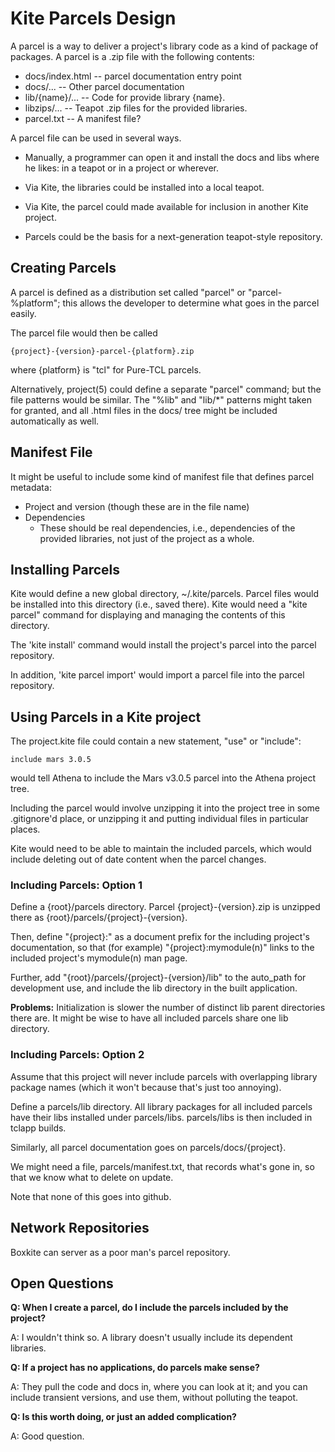 # Kite Parcels Design

A parcel is a way to deliver a project's library code as a kind of package
of packages.  A parcel is a .zip file with the following contents:

* docs/index.html -- parcel documentation entry point
* docs/...        -- Other parcel documentation
* lib/{name}/...  -- Code for provide library {name}.
* libzips/...     -- Teapot .zip files for the provided libraries.
* parcel.txt      -- A manifest file?

A parcel file can be used in several ways.

* Manually, a programmer can open it and install the docs and libs where
  he likes: in a teapot or in a project or wherever.

* Via Kite, the libraries could be installed into a local teapot.

* Via Kite, the parcel could made available for inclusion in another
  Kite project.

* Parcels could be the basis for a next-generation teapot-style repository.

## Creating Parcels

A parcel is defined as a distribution set called "parcel" or 
"parcel-%platform"; this allows the developer to determine what goes in
the parcel easily.

The parcel file would then be called

    {project}-{version}-parcel-{platform}.zip

where {platform} is "tcl" for Pure-TCL parcels.

Alternatively, project(5) could define a separate "parcel" command; but
the file patterns would be similar.  The "%lib" and "lib/*" patterns might
taken for granted, and all .html files in the docs/ tree might be included
automatically as well.

## Manifest File

It might be useful to include some kind of manifest file that defines
parcel metadata:

* Project and version (though these are in the file name)
* Dependencies
  * These should be real dependencies, i.e., dependencies of the provided
    libraries, not just of the project as a whole.

## Installing Parcels

Kite would define a new global directory, ~/.kite/parcels.  Parcel files 
would be installed into this directory (i.e., saved there).  Kite would need a "kite parcel" command for displaying and managing the contents of this
directory.

The 'kite install' command would install the project's parcel into 
the parcel repository.

In addition, 'kite parcel import' would import a parcel file into the parcel
repository.

## Using Parcels in a Kite project

The project.kite file could contain a new statement, "use" or "include":

    include mars 3.0.5

would tell Athena to include the Mars v3.0.5 parcel into the Athena project
tree.

Including the parcel would involve unzipping it into the project tree in some
.gitignore'd place, or unzipping it and putting individual files in particular
places.

Kite would need to be able to maintain the included parcels, which would
include deleting out of date content when the parcel changes.

### Including Parcels: Option 1

Define a {root}/parcels directory.  Parcel {project}-{version}.zip is 
unzipped there as {root}/parcels/{project}-{version}.

Then, define "{project}:" as a document prefix for the including project's
documentation, so that (for example) "{project}:mymodule(n)" links to the
included project's mymodule(n) man page.

Further, add "{root}/parcels/{project}-{version}/lib" to the auto_path for
development use, and include the lib directory in the built application.

**Problems:** Initialization is slower the number of distinct lib parent
directories there are.  It might be wise to have all included parcels share
one lib directory.

### Including Parcels: Option 2

Assume that this project will never include parcels with overlapping 
library package names (which it won't because that's just too annoying).

Define a parcels/lib directory.  All library packages for all included
parcels have their libs installed under parcels/libs.  parcels/libs is then
included in tclapp builds.

Similarly, all parcel documentation goes on parcels/docs/{project}.

We might need a file, parcels/manifest.txt, that records what's gone in,
so that we know what to delete on update.

Note that none of this goes into github.

## Network Repositories

Boxkite can server as a poor man's parcel repository.

## Open Questions

**Q: When I create a parcel, do I include the parcels included by the project?**

A: I wouldn't think so.  A library doesn't usually include its dependent
libraries.

**Q: If a project has no applications, do parcels make sense?**

A: They pull the code and docs in, where you can look at it; and you can
include transient versions, and use them, without polluting the teapot.

**Q: Is this worth doing, or just an added complication?**

A: Good question.
